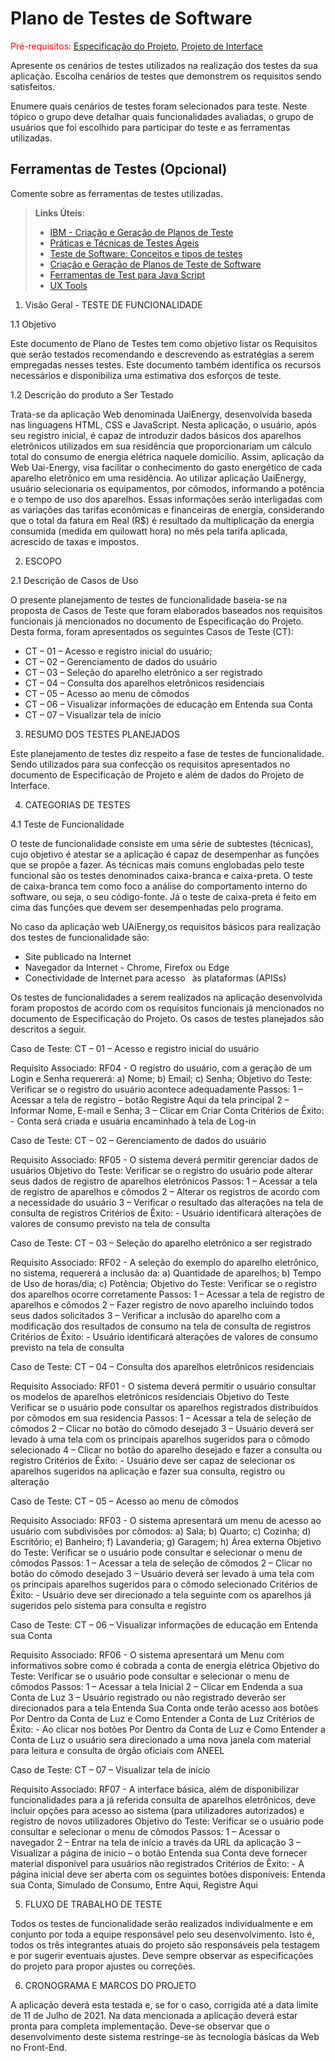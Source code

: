 # Plano de Testes de Software

<span style="color:red">Pré-requisitos: <a href="2-Especificação do Projeto.md"> Especificação do Projeto</a></span>, <a href="3-Projeto de Interface.md"> Projeto de Interface</a>

Apresente os cenários de testes utilizados na realização dos testes da sua aplicação. Escolha cenários de testes que demonstrem os requisitos sendo satisfeitos.

Enumere quais cenários de testes foram selecionados para teste. Neste tópico o grupo deve detalhar quais funcionalidades avaliadas, o grupo de usuários que foi escolhido para participar do teste e as ferramentas utilizadas.
 
## Ferramentas de Testes (Opcional)

Comente sobre as ferramentas de testes utilizadas.
 
> **Links Úteis**:
> - [IBM - Criação e Geração de Planos de Teste](https://www.ibm.com/developerworks/br/local/rational/criacao_geracao_planos_testes_software/index.html)
> - [Práticas e Técnicas de Testes Ágeis](http://assiste.serpro.gov.br/serproagil/Apresenta/slides.pdf)
> -  [Teste de Software: Conceitos e tipos de testes](https://blog.onedaytesting.com.br/teste-de-software/)
> - [Criação e Geração de Planos de Teste de Software](https://www.ibm.com/developerworks/br/local/rational/criacao_geracao_planos_testes_software/index.html)
> - [Ferramentas de Test para Java Script](https://geekflare.com/javascript-unit-testing/)
> - [UX Tools](https://uxdesign.cc/ux-user-research-and-user-testing-tools-2d339d379dc7)



1. Visão Geral - TESTE DE FUNCIONALIDADE


1.1	Objetivo

Este documento de Plano de Testes tem como objetivo listar os Requisitos que serão testados recomendando e descrevendo as estratégias a serem empregadas nesses testes. Este documento também identifica os recursos necessários e disponibiliza uma estimativa dos esforços de teste.

1.2	Descrição do produto a Ser Testado

Trata-se da aplicação Web denominada UaiEnergy, desenvolvida baseda nas linguagens HTML, CSS e JavaScript. Nesta aplicação, o usuário, após seu registro inicial, é capaz de introduzir dados básicos dos aparelhos eletrônicos utilizados em sua residência que proporcionariam um cálculo total do consumo de energia elétrica naquele domicílio.
Assim, aplicação da Web Uai-Energy, visa facilitar o conhecimento do gasto energético de cada aparelho eletrônico em uma residência. Ao utilizar aplicação UaiEnergy, usuário selecionaria os equipamentos, por cômodos, informando a potência e o tempo de uso dos aparelhos. Essas informações serão interligadas com as variações das tarifas econômicas e financeiras de energia, considerando que o total da fatura em Real (R$) é resultado da multiplicação da energia consumida (medida em quilowatt hora) no mês pela tarifa aplicada, acrescido de taxas e impostos.


2.	ESCOPO

2.1	Descrição de Casos de Uso

O presente planejamento de testes de funcionalidade baseia-se na proposta de Casos de Teste que foram elaborados baseados nos requisitos funcionais já mencionados no documento de Especificação do Projeto.
Desta forma, foram apresentados os seguintes Casos de Teste (CT):
- CT – 01 – Acesso e registro inicial do usuário;
- CT – 02 – Gerenciamento de dados do usuário
- CT – 03 – Seleção do aparelho eletrônico a ser registrado
- CT – 04 – Consulta dos aparelhos eletrônicos residenciais
- CT – 05 – Acesso ao menu de cômodos
- CT – 06 – Visualizar informações de educação em Entenda sua Conta
- CT – 07 – Visualizar tela de início


3.	RESUMO DOS TESTES PLANEJADOS

Este planejamento de testes diz respeito a fase de testes de funcionalidade. Sendo utilizados para sua confecção os requisitos apresentados no documento de Especificação de Projeto e além de dados do Projeto de Interface.


4.	CATEGORIAS DE TESTES

4.1	Teste de Funcionalidade

O teste de funcionalidade consiste em uma série de subtestes (técnicas), cujo objetivo é atestar se a aplicação é capaz de desempenhar as funções que se propõe a fazer. As técnicas mais comuns englobadas pelo teste funcional são os testes denominados caixa-branca e caixa-preta.
O teste de caixa-branca tem como foco a análise do comportamento interno do software, ou seja, o seu código-fonte. Já o teste de caixa-preta é feito em cima das funções que devem ser desempenhadas pelo programa.

No caso da aplicação web UAiEnergy,os  requisitos básicos para realização dos testes de funcionalidade são:
- Site publicado na Internet
- Navegador da Internet - Chrome, Firefox ou Edge
- Conectividade de Internet para acesso  às plataformas (APISs)

Os testes de funcionalidades a serem realizados na aplicação desenvolvida foram propostos de acordo com os requisitos funcionais já mencionados no documento de Especificação do Projeto. Os casos de testes planejados são descritos a seguir.

Caso de Teste:	CT – 01 – Acesso e registro inicial do usuário

Requisito Associado:	RF04 - O registro do usuário, com a geração de um Login e Senha requererá: a) Nome; b) Email; c) Senha;
Objetivo do Teste:	Verificar se o registro do usuário acontece adequadamente
Passos:
1 – Acessar a tela de registro – botão Registre Aqui da tela principal
2 – Informar Nome, E-mail e Senha;
3 – Clicar em Criar Conta
Critérios de Êxito:	- Conta será criada e usuária encaminhado à tela de Log-in


Caso de Teste:	CT – 02 – Gerenciamento de dados do usuário

Requisito Associado:	RF05 - O sistema deverá permitir gerenciar dados de usuários
Objetivo do Teste:	Verificar se o registro do usuário pode alterar seus dados de registro de aparelhos eletrônicos
Passos:
1 – Acessar a tela de registro de aparelhos e cômodos
2 – Alterar os registros de acordo com a necessidade do usuário
3 – Verificar o resultado das alterações na tela de consulta de registros
Critérios de Êxito:	- Usuário identificará alterações de valores de consumo previsto na tela de consulta


Caso de Teste:	CT – 03 – Seleção do aparelho eletrônico a ser registrado

Requisito Associado:	RF02 - A seleção do exemplo do aparelho eletrônico, no sistema, requererá a inclusão da: a) Quantidade de aparelhos; b) Tempo de Uso de horas/dia; c) Potência;
Objetivo do Teste:	Verificar se o registro dos aparelhos ocorre corretamente
Passos:
1 – Acessar a tela de registro de aparelhos e cômodos
2 – Fazer registro de novo aparelho incluindo todos seus dados solicitados
3 – Verificar a inclusão do aparelho com a modificação dos resultados de consumo na tela de consulta de registros
Critérios de Êxito:	- Usuário identificará alterações de valores de consumo previsto na tela de consulta


Caso de Teste:	CT – 04 – Consulta dos aparelhos eletrônicos residenciais

Requisito Associado:	RF01 - O sistema deverá permitir o usuário consultar os modelos de aparelhos eletrônicos residenciais
Objetivo do Teste	Verificar se o usuário pode consultar os aparelhos registrados distribuídos por cômodos em sua residencia
Passos:
1 – Acessar a tela de seleção de cômodos
2 – Clicar no botão do cômodo desejado
3 – Usuário deverá ser levado à uma tela com os principais aparelhos sugeridos para o cômodo selecionado
4 – Clicar no botão do aparelho desejado e fazer a consulta ou registro
Critérios de Êxito:	- Usuário deve ser capaz de selecionar os aparelhos sugeridos na aplicação e fazer sua consulta, registro ou alteração


Caso de Teste:	CT – 05 – Acesso ao menu de cômodos

Requisito Associado:	RF03 - O sistema apresentará um menu de acesso ao usuário com subdivisões por cômodos: a) Sala; b) Quarto; c) Cozinha; d) Escritório; e) Banheiro; f) Lavanderia; g) Garagem; h) Área externa
Objetivo do Teste:	Verificar se o usuário pode consultar e selecionar o menu de cômodos
Passos:
1 – Acessar a tela de seleção de cômodos
2 – Clicar no botão do cômodo desejado
3 – Usuário deverá ser levado à uma tela com os principais aparelhos sugeridos para o cômodo selecionado
Critérios de Êxito:	- Usuário deve ser direcionado a tela seguinte com os aparelhos já sugeridos pelo sistema para consulta e registro


Caso de Teste:	CT – 06 – Visualizar informações de educação em Entenda sua Conta

Requisito Associado:	RF06 - O sistema apresentará um Menu com informativos sobre como é cobrada a conta de energia elétrica
Objetivo do Teste:	Verificar se o usuário pode consultar e selecionar o menu de cômodos
Passos:
1 – Acessar a tela Inicial
2 – Clicar em Endenda a sua Conta de Luz
3 – Usuário registrado ou não registrado deverão ser direcionados para a tela Entenda Sua Conta onde terão acesso aos botões Por Dentro da Conta de Luz e Como Entender a Conta de Luz
Critérios de Êxito:	- Ao clicar nos botões Por Dentro da Conta de Luz e Como Entender a Conta de Luz o usuário sera direcionado a uma nova janela com material para leitura e consulta de órgão oficiais com ANEEL


Caso de Teste:	CT – 07 – Visualizar tela de início

Requisito Associado:	RF07 - A interface básica, além de disponibilizar funcionalidades para a já referida consulta de aparelhos eletrônicos, deve incluir opções para acesso ao sistema (para utilizadores autorizados) e registro de novos utilizadores
Objetivo do Teste:	Verificar se o usuário pode consultar e selecionar o menu de cômodos
Passos:
1 – Acessar o navegador
2 – Entrar na tela de início a través da URL da aplicação
3 – Visualizar a página de inicio – o botão Entenda sua Conta deve fornecer material disponível para usuários não registrados
Critérios de Êxito:	- A página inicial deve ser aberta com os seguintes botões disponíveis: Entenda sua Conta, Simulado de Consumo, Entre Aqui, Registre Aqui


5.	FLUXO DE TRABALHO DE TESTE

Todos os testes de funcionalidade serão realizados individualmente e em conjunto por toda a equipe responsável pelo seu desenvolvimento. Isto é, todos os três integrantes atuais do projeto são responsáveis pela testagem e por sugerir eventuais ajustes. Deve sempre observar as especificações do projeto para propor ajustes ou correções. 


6.	CRONOGRAMA E MARCOS DO PROJETO

A aplicação deverá esta testada e, se for o caso, corrigida até a data limite de 11 de Julho de 2021. Na data mencionada a aplicação deverá estar pronta para completa implementação. Deve-se observar que o desenvolvimento deste sistema restringe-se às tecnologia básicas da Web no Front-End. 

